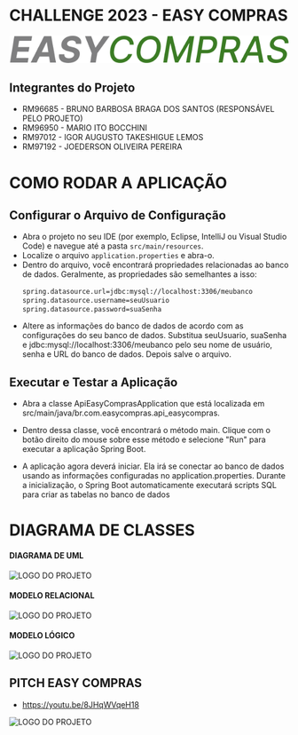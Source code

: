 # CHALLENGE 2023  - EASY COMPRAS

![ LOGO DO PROJETO ](documentacao/LOGO_EASYCOMPRAS.png)
## Integrantes do Projeto
- RM96685 - BRUNO BARBOSA BRAGA DOS SANTOS (RESPONSÁVEL PELO PROJETO)
- RM96950 - MARIO ITO BOCCHINI
- RM97012 - IGOR AUGUSTO TAKESHIGUE LEMOS
- RM97192 - JOEDERSON OLIVEIRA PEREIRA

# COMO RODAR A APLICAÇÃO
## Configurar o Arquivo de Configuração

- Abra o projeto no seu IDE (por exemplo, Eclipse, IntelliJ ou Visual Studio Code) e navegue até a pasta `src/main/resources`.
- Localize o arquivo `application.properties` e abra-o.
- Dentro do arquivo, você encontrará propriedades relacionadas ao banco de dados. Geralmente, as propriedades são semelhantes a isso:
   ```properties
   spring.datasource.url=jdbc:mysql://localhost:3306/meubanco
   spring.datasource.username=seuUsuario
   spring.datasource.password=suaSenha
- Altere as informações do banco de dados de acordo com as configurações do seu banco de dados. Substitua seuUsuario, suaSenha e jdbc:mysql://localhost:3306/meubanco pelo seu nome de usuário, senha e URL do banco de dados. Depois salve o arquivo.

## Executar e Testar a Aplicação
- Abra a classe ApiEasyComprasApplication que está localizada em src/main/java/br.com.easycompras.api_easycompras.
- Dentro dessa classe, você encontrará o método main. Clique com o botão direito do mouse sobre esse método e selecione "Run" para executar a aplicação Spring Boot.

- A aplicação agora deverá iniciar. Ela irá se conectar ao banco de dados usando as informações configuradas no application.properties. Durante a inicialização, o Spring Boot automaticamente executará scripts SQL para criar as tabelas no banco de dados



# DIAGRAMA DE CLASSES

#### DIAGRAMA DE UML 
![ LOGO DO PROJETO ](documentacao/Diagrama_Entidade_UML.png)

#### MODELO RELACIONAL
![ LOGO DO PROJETO ](documentacao/model_relational.png)

#### MODELO LÓGICO
![ LOGO DO PROJETO ](documentacao/model_logico.png)

## PITCH EASY COMPRAS
- https://youtu.be/8JHqWVqeH18
  
![ LOGO DO PROJETO ](documentacao/Banner_VideoPitch.jpg)

